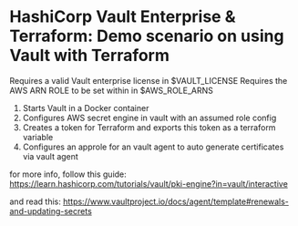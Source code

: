 # HashiCorp Vault Enterprise & Terraform: Demo scenario on using Vault with Terraform

Requires a valid Vault enterprise license in $VAULT_LICENSE
Requires the AWS ARN ROLE to be set within in $AWS_ROLE_ARNS

1. Starts Vault in a Docker container
2. Configures AWS secret engine in vault with an assumed role config
3. Creates a token for Terraform and exports this token as a terraform variable
4. Configures an approle for an vault agent to auto generate certificates via vault agent


for more info, follow this guide:
https://learn.hashicorp.com/tutorials/vault/pki-engine?in=vault/interactive

and read this:
https://www.vaultproject.io/docs/agent/template#renewals-and-updating-secrets